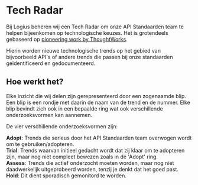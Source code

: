 # Tech Radar

Bij Logius beheren wij een Tech Radar om onze API Standaarden team te helpen bijeenkomen op technologische keuzes. Het is grotendeels gebaseerd op [pioneering work by ThoughtWorks](https://www.thoughtworks.com/radar).

Hierin worden nieuwe technologische trends op het gebied van bijvoorbeeld API's of andere trends die passen bij onze standaarden geïdentificeerd en gedocumenteerd.


## Hoe werkt het?
Elke inzicht die wij delen zijn gerepresenteerd door een zogenaamde blip. Een blip is een rondje met daarin de naam van de trend en de nummer. Elke blip bevindt zich ook in een bepaalde ring wat ook verschillende onderzoeksvormen kan aannemen. 

De vier verschillende onderzoeksvormen zijn: 

**Adopt**: Trends die serieus door het API Standaarden team overwogen wordt om te gebruiken/adopteren. <br>
**Trial**: Trends waarvan initieel gedacht wordt dat zij klaar om te adopteren zijn, maar nog niet compleet bewezen zoals in de 'Adopt' ring. <br>
**Assess**: Trends die actief onderzocht moeten worden, maar nog niet daadwerkelijk uitgeprobeerd worden, tenzij je denkt dat het goed past.<br>
**Hold**: Dit dient sporadisch gemonitord te worden.
